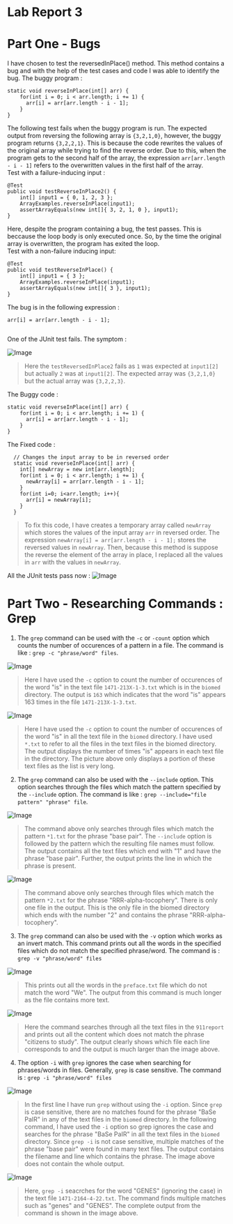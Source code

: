 # Lab Report 3

# Part One - Bugs

I have chosen to test the reversedInPlace() method. This method contains a bug and with the help of the test cases and code I was able to identify the bug. The buggy program :  
```
static void reverseInPlace(int[] arr) {
    for(int i = 0; i < arr.length; i += 1) {
      arr[i] = arr[arr.length - i - 1];
    }
}

```
The following test fails when the buggy program is run. The expected output from reversing the following array is `{3,2,1,0}`, however, the buggy program returns `{3,2,2,1}`. This is because the code rewrites the values of the original array while trying to find the reverse order. Due to this, when the program gets to the second half of the array, the expression `arr[arr.length - i - 1]` refers to the overwritten values in the first half of the array.   
Test with a failure-inducing input : 

```
@Test 
public void testReverseInPlace2() {
    int[] input1 = { 0, 1, 2, 3 };
    ArrayExamples.reverseInPlace(input1);
    assertArrayEquals(new int[]{ 3, 2, 1, 0 }, input1);
}
```
Here, despite the program containing a bug, the test passes. This is beccause the loop body is only executed once. So, by the time the original array is overwritten, the program has exited the loop.    
Test with a non-failure inducing input:

```
@Test 
public void testReverseInPlace() {
    int[] input1 = { 3 };
    ArrayExamples.reverseInPlace(input1);
    assertArrayEquals(new int[]{ 3 }, input1);
}
```

The bug is in the following expression :
```
arr[i] = arr[arr.length - i - 1];
    
```

One of the JUnit test fails. The symptom : 

![Image](err.png)
> Here the `testReversedInPlace2` fails as `1` was expected at `input1[2]` but actually `2` was at `input1[2]`. The expected array was `{3,2,1,0}` but the actual array was `{3,2,2,3}`.

The Buggy code : 
```
static void reverseInPlace(int[] arr) {
    for(int i = 0; i < arr.length; i += 1) {
      arr[i] = arr[arr.length - i - 1];
    }
}
```
    
The Fixed code :

```
  // Changes the input array to be in reversed order
  static void reverseInPlace(int[] arr) {
    int[] newArray = new int[arr.length];
    for(int i = 0; i < arr.length; i += 1) {
      newArray[i] = arr[arr.length - i - 1];
    }
    for(int i=0; i<arr.length; i++){
      arr[i] = newArray[i];
    }
  }
```
> To fix this code, I have creates a temporary array called `newArray` which stores the values of the input array `arr` in reversed order. The expression `newArray[i] = arr[arr.length - i - 1];` stores the reversed values in `newArray`. Then, because this method is suppose the reverse the element of the array in place, I replaced all the values in `arr` with the values in `newArray`.    
    
All the JUnit tests pass now : 
![Image](passed.png)

# Part Two -  Researching Commands : Grep

1. The `grep` command can be used with the `-c` or `-count` option which counts the number of occurences of a pattern in a file. The command is like : `grep -c "phrase/word" files`.
      
![Image](count_1.png)
> Here I have used the `-c` option to count the number of occurences of the word "is" in the text file `1471-213X-1-3.txt` which is in the `biomed` directory. The output is `163` which indicates that the word "is" appears 163 times in the file `1471-213X-1-3.txt`.
   
![Image](count_2.png)
> Here I have used the `-c` option to count the number of occurences of the word "is" in all the text file in the `biomed` directory. I have used `*.txt` to refer to all the files in the text files in the biomed directory. The output displays the number of times "is" appears in each text file in the directory. The picture above only displays a portion of these text files as the list is very long.
   
2. The `grep` command can also be used with the `--include` option. This option searches through the files which match the pattern specified by the `--include` option. The command is like : `grep --include="file pattern" "phrase" file`.
      
![Image](include1.png)
> The command above only searches through files which match the pattern `*1.txt` for the phrase "base pair". The `--include` option is followed by the pattern which the resulting file names must follow. The output contains all the text files which end with "1" and have the phrase "base pair". Further, the output prints the line in which the phrase is present.
   
![Image](include1.png)
> The command above only searches through files which match the pattern `*2.txt` for the phrase "RRR-alpha-tocophery". There is only one file in the output. This is the only file in the biomed directory which ends with the number "2" and contains the phrase "RRR-alpha-tocophery".

3. The `grep` command can also be used with the `-v` option which works as an invert match. This command prints out all the words in the specified files which do not match the specified phrase/word. The command is : `grep -v "phrase/word" files`

![Image](invert1.png)
> This prints out all the words in the `preface.txt` file which do not match the word "We". The output from this command is much longer as the file contains more text.

![Image](invert2.png)
> Here the command searches through all the text files in the `911report` and prints out all the content which does not match the phrase "citizens to study". The output clearly shows which file each line corresponds to and the output is much larger than the image above.

4. The option `-i` with `grep` ignores the case when searching for phrases/words in files. Generally, `grep` is case sensitive. The command is : `grep -i "phrase/word" files`

![Image](case1.png)
> In the first line I have run `grep` without using the `-i` option. Since `grep` is case sensitive, there are no matches found for the phrase "BaSe PaIR" in any of the text files in the `biomed` directory. In the following command, I have used the `-i` option so grep ignores the case and searches for the phrase "BaSe PaIR" in all the text files in the `biomed` directory. Since `grep -i` is not case sensitive, multiple matches of the phrase "base pair" were found in many text files. The output contains the filename and line which contains the phrase. The image above does not contain the whole output.

![Image](case2.png)
> Here, `grep -i` seacrches for the word "GENES" (ignoring the case) in the text file `1471-2164-4-22.txt`. The command finds multiple matches such as "genes" and "GENES". The complete output from the command is shown in the image above.
   

